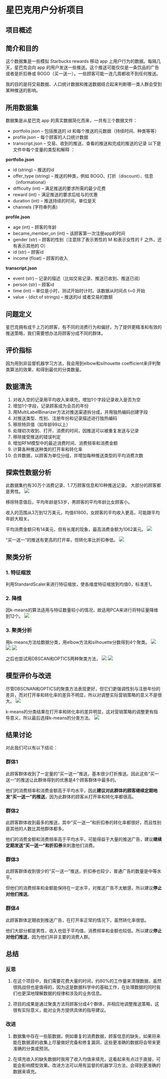 # 星巴克用户分析项目
## 项目概述
## 简介和目的
这个数据集是一些模拟 Starbucks rewards 移动 app 上用户行为的数据。每隔几天，星巴克会向 app 的用户发送一些推送。这个推送可能仅仅是一条饮品的广告或者是折扣券或 BOGO（买一送一）。一些顾客可能一连几周都收不到任何推送。

我的目的是将交易数据、人口统计数据和推送数据结合起来判断哪一类人群会受到某种推送的影响。

## 所用数据集
数据集是从星巴克 app 的真实数据简化而来，一共有三个数据文件：

* portfolio.json – 包括推送的 id 和每个推送的元数据（持续时间、种类等等）
* profile.json – 每个顾客的人口统计数据
* transcript.json – 交易、收到的推送、查看的推送和完成的推送的记录
以下是文件中每个变量的类型和解释 ：

**portfolio.json**

* id (string) – 推送的id
* offer_type (string) – 推送的种类，例如 BOGO、打折（discount）、信息（informational）
* difficulty (int) – 满足推送的要求所需的最少花费
* reward (int) – 满足推送的要求后给与的优惠
* duration (int) – 推送持续的时间，单位是天
* channels (字符串列表)

**profile.json**

* age (int) – 顾客的年龄
* became_member_on (int) – 该顾客第一次注册app的时间
* gender (str) – 顾客的性别（注意除了表示男性的 M 和表示女性的 F 之外，还有表示其他的 O）
* id (str) – 顾客id
* income (float) – 顾客的收入

**transcript.json**

* event (str) – 记录的描述（比如交易记录、推送已收到、推送已阅）
* person (str) – 顾客id
* time (int) – 单位是小时，测试开始时计时。该数据从时间点 t=0 开始
* value - (dict of strings) – 推送的id 或者交易的数额

## 问题定义
星巴克拥有成千上万的顾客，有不同的消费行为和偏好。为了提供更精准和有效的推送策略，我们需要想办法将顾客分成不同的群体。

## 评价指标
因为用到非监督机器学习方法，我会用到elbow和silhouette coefficient来评判聚类算法的效果，和得到最优的分类数量。

## 数据清洗
1. 对收入空的记录用平均收入来填充，增加1个字段记录收入是否为空
2. 增加1个字段，记录顾客成为会员的年份
3. 用MultiLabelBinarizer方法对推送渠道拆分成，并用独热编码创建字段
4. 对推送类型、性别、注册年份和记录描述进行独热编码
5. 移除特异值（如年龄99以上）
6. 处理初次收到、打开、消费的时间，因推送可以被重复发送与记录
7. 移除接受推送的错误判定
8. 增加RFM模型中的最近消费时间、消费频率和消费金额
9. 计算各种推送种类的打开率和转化率
10. 合并数据，以顾客为单位分组，并增加每种推送类型的平均消费次数

## 探索性数据分析
此数据集约有30万个消费记录、1.7万顾客信息和10种推送记录。
大部分的顾客都是男性。
<img src="gender.png"/>

移除特意值后，平均年龄是53岁，男顾客的平均年龄比女顾客小。

收入的范围从3万到12万美元，均值61800，女顾客的平均收入更高，可能跟平均年龄大相关。

平均消费金额只有14美元，但有长尾的现象，最高消费金额为1062美元。
<img src="age_income_spend.png">

“买一送一”的推送有更高的打开率，但转化率比折扣券低。
<img src="offer_conver_funnel.png">


## 聚类分析
### 1. 特征缩放
利用StandardScaler来进行特征缩放，使各维度特征缩放到均值0，标准差1。

### 2. 降维
因k-means的算法适用与特征数量较小的情况，故适用PCA来进行将特征量降维到12个。
<img src="pca.png">

### 3. 聚类分析
用k-means方法给数据分类，用elbow方法和silhouette分数得到4个聚类。
<img src="kmeans1.png">
<img src="kmeans2.png">
<img src="kmeans3.png">

之后也尝试用DBSCAN和OPTICS两种聚类方法，
<img src="DBSCAN.png">
<img src="OPTICS.png">

## 模型评价与改进
尽管DBSCNAN和OPTICS的聚类方法表现更好，但它们更强调性别与注册年份的差异，而对打开率和转化率的差异不明显，所以对调整实际营销策略的意义不是很大。
<img src="OPTICS_result.png">

k-means的分类结果在打开率和转化率的差异明显，这对营销策略的调整更有指导意义，所以最后选择k-means的分类方法。
<img src="kmeans_result.png">

## 结果讨论
对此我们可以有以下结论：
### 群体1
此顾客群体收到了一定量的“买一送一”推送，基本很少打折推送。因此这些“买一送一”的推送让此群体得到的优惠是4个顾客群体中最多的。

他们的消费频率和消费金额高于平均水平，因此**建议对此群体的顾客继续定期地发“买一送一”的推送**，因为此群体的顾客从打开率和转化率都很高。

### 群体2
此顾客群体收到最多的推送，其中“买一送一”和折扣券的转化率都很好，而且性别是其他的人数比其他群体都多。

他们的消费金额和消费频率高于平均水平，可能得益于大量的推送广告，建议**继续定期发送“买一送一”和折扣券**来刺激他们消费。

### 群体3
此顾客群体收到很少的“买一送一”推送，折扣券也较少，普通广告的数量是中等水平。

但他们的消费频率和金额能保持在一定水平，对推送广告不太敏感，所以建议**停止对他们推送**。

### 群体4
此顾客群体定期收到推送广告，在打开率正常的情况下，虽然转化率很低。

他们大部分都是男性，收入也低于平均值，消费频率和金额也较低。所以建议**停止对他们推送**，因为他们并非主要的消费人群。

## 总结
### 反思
1. 在这个项目中，我们需要花费大量的时间，约80%的工作量来清理数据，虽然很挑战但也是值得的，因为这是数据科学中的基础工作，在处理数据的同时我们也更深地理解数据的规律和涉及的业务信息。

2. 项目的成果是通过聚类方法将顾客分成4个群体，并相应地调整推送策略，这很有实际意义，能对业务方提供具体的指导建议。

### 改进
1. 数据集中存在一些脏数据，例如重复的消费数据，顾客信息的缺失，如果将来能在数据源的收集上尽量做好完备和修复漏洞，这些更准确的数据将会带来更准确的分类或预测。

2. 在填充收入的缺失数据时我用了收入均值来填充，这看起来有点过于直接，可能会影响模型效果。改进方法可以用有监督的机器学习方法，会得到更准确的数据来填充。